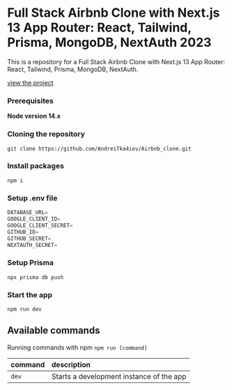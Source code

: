 # Full Stack Airbnb Clone with Next.js 13 App Router: React, Tailwind, Prisma, MongoDB, NextAuth 2023

This is a repository for a Full Stack Airbnb Clone with Next.js 13 App Router: React, Tailwind, Prisma, MongoDB, NextAuth.

[view the project](https://airbnb-clone-ev1l46rus.vercel.app)

### Prerequisites

**Node version 14.x**

### Cloning the repository

```shell
git clone https://github.com/AndreiTka4iov/Airbnb_clone.git
```

### Install packages

```shell
npm i
```

### Setup .env file


```js
DATABASE_URL=
GOOGLE_CLIENT_ID=
GOOGLE_CLIENT_SECRET=
GITHUB_ID=
GITHUB_SECRET=
NEXTAUTH_SECRET=
```

### Setup Prisma

```shell
npx prisma db push

```

### Start the app

```shell
npm run dev
```

## Available commands

Running commands with npm `npm run [command]`

| command         | description                              |
| :-------------- | :--------------------------------------- |
| `dev`           | Starts a development instance of the app |